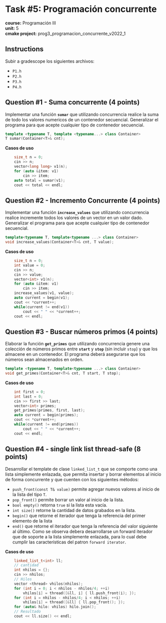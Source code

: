 # Task #5: Programación concurrente  
**course:** Programación III  
**unit:** 5  
**cmake project:** prog3_programacion_concurrente_v2022_1
## Instructions
Subir a gradescope los siguientes archivos:
- `P1.h`
- `P2.h`
- `P3.h`
- `P4.h`

## Question #1 - Suma concurrente (4 points)

Implementar una función **`sumar`** que utilizando concurrencia realice la suma de todo los valores numericos de un
contenedor secuencial. Generalizar el programa para que acepte cualquier tipo de contenedor secuencial.
```cpp
template <typename T, template <typename...> class Container>
T sumar(Container<T>& cnt);
```
**Casos de uso**
```cpp
    size_t n = 0;
    cin >> n;
    vector<long long> v1(n);
    for (auto &item: v1)
        cin >> item;
    auto total = sumar(v1);
    cout << total << endl;
```

## Question #2 - Incremento Concurrente (4 points)

Implementar una función **`increase_values`** que utilizando concurrencia realice incremente todos los valores de un vector en
un valor dado. Generalizar el programa para que acepte cualquier tipo de contenedor secuencial.
```cpp
template<typename T, template<typename ...> class Container>
void increase_values(Container<T>& cnt, T value);
```
**Casos de uso**
```cpp
    size_t n = 0;
    int value = 0;
    cin >> n;
    cin >> value;
    vector<int> v1(n);
    for (auto &item: v1)
        cin >> item;
    increase_values(v1, value);
    auto current = begin(v1);
    cout << *current++;
    while(current != end(v1))
        cout << " " << *current++;
    cout << endl;
```

## Question #3 - Buscar números primos (4 points)

Elaborar la función **`get_primes`** que utilizando concurrencia genere una colección de números primos entre **`start`** y **`stop`** (sin incluir `stop`) y que los
almacene en un contenedor. El programa deberá asegurarse que los números sean almacenados en orden.
```cpp
template <typename T, template<typename ...> class Container>
void get_primes(Container<T>& cnt, T start, T stop);
```
**Casos de uso**
```cpp
    int first = 0;
    int last = 0;
    cin >> first >> last;
    vector<int> primes;
    get_primes(primes, first, last);
    auto current = begin(primes);
    cout << *current++;
    while(current != end(primes))
        cout << " " << *current++;
    cout << endl;
```

## Question #4 - single link list thread-safe (8 points)

Desarrollar el template de clase `linked_list_t` que se comporte como una lista simplemente enlazada, que permita insertar y borrar elementos al inicio de forma concurrente y que cuenten con los siguientes métodos:

- `push_front(const T& value)` permite agregar nuevos valores al inicio de la lista del tipo `T`.
- `pop_front()` permite borrar un valor al inicio de la lista.
- `bool empty()` retorna `true` si la lista esta vacía.
- `int size()` retorne la cantidad de datos grabados en la lista.
- `begin()` que retorne el iterador que tenga la referencia del primer elemento de la lista
- `end()` que retorne el iterador que tenga la referencia del valor siguiente al último.
Como se observa debera desarrollarse un forward iterador que de soporte a la lista simplemente enlazada, para lo cual debe cumplir las características del patron `forward iterator`.

**Casos de uso**
```cpp
    linked_list_t<int> ll;
    // cantidad
    int nhilos = {};
    cin >> nhilos;
    // Hilos
    vector <thread> vhilos(nhilos);
    for (int i = 0; i < nhilos - nhilos/4; ++i)
        vhilos[i] = thread([&ll, i] { ll.push_front(i); });
    for (int i = nhilos - nhilos/4; i < nhilos; ++i)
        vhilos[i] = thread([&ll] { ll.pop_front(); });
    for (auto& hilo: vhilos) hilo.join();
    // Resultado
    cout << ll.size() << endl;
```
